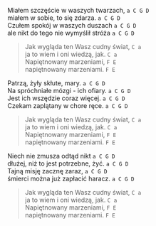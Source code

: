 Miałem szczęście w waszych twarzach,          `a C G D`  
miałem w sobie, to się zdarza.                `a C G D`  
Czułem spokój w waszych duszach               `a C G D`  
ale nikt do tego nie wymyślił stróża          `a C G D`  

>Jak wygląda ten Wasz cudny świat,             `C a`  
>ja to wiem i oni wiedzą, jak.                 `C a`  
>Napiętnowany marzeniami,                      `F E`  
>napiętnowany marzeniami.                      `F E`  

Patrzą, żyły skłute, mary.                    `a C G D`  
Na spróchniałe mózgi - ich ofiary.            `a C G D`  
Jest ich wszędzie coraz więcej.              `a C G D`  
Czekam zaplątany w chore ręce.                `a C G D`  

>Jak wygląda ten Wasz cudny świat,             `C a`  
>ja to wiem i oni wiedzą, jak.                 `C a`  
>Napiętnowany marzeniami,                      `F E`  
>napiętnowany marzeniami.                      `F E`  

Niech nie zmusza odtąd nikt                   `a C G D`  
dłużej, niż to jest potrzebne, żyć.           `a C G D`  
Tajną misję zacznę zaraz,                     `a C G D`  
śmierci można już zapłacić haracz.            `a C G D`  

>Jak wygląda ten Wasz cudny świat,             `C a`  
>ja to wiem i oni wiedzą, jak.                 `C a`  
>Napiętnowany marzeniami,                      `F E`  
>napiętnowany marzeniami.                      `F E`  